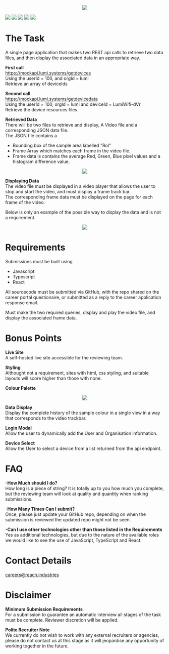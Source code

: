 <p align="center">
<img src=https://raw.githubusercontent.com/Reach-Industries/Frontend-Test-2022/main/RI-FrontendTest-Github.png?raw=true/>
</p>

![](https://img.shields.io/github/stars/Reach-Industries/Frontend-Test-2022.svg) ![](https://img.shields.io/github/forks/Reach-Industries/Frontend-Test-2022.svg) ![](https://img.shields.io/github/tag/Reach-Industries/Frontend-Test-2022.svg) ![](https://img.shields.io/github/release/Reach-Industries/Frontend-Test-2022.svg) ![](https://img.shields.io/github/issues/Reach-Industries/Frontend-Test-2022.svg)

The Task
=============
A single page application that makes two REST api calls to retrieve two data files, and then display the associated data in an appropriate way.

**First call**<br />
https://mockapi.lumi.systems/getdevices <br />
Using the userId = 100, and orgId = lumi<br />
Retrieve an array of deviceIds <br />

**Second call**<br />
https://mockapi.lumi.systems/getdevicedata <br />
Using the userId = 100, orgId = lumi and deviceId = LumiWifi-dVr<br />
Retrieve the device resources files <br />

**Retrieved Data**<br />
There will be two files to retrieve and display, A Video file and a corresponding JSON data file. <br />
The JSON file contains a <br />
- Bounding box of the sample area labelled "RoI"<br />
- Frame Array which matches each frame in the video file. 
- Frame data is contains the average Red, Green, Blue pixel values and a histogram difference value.<br />

<p align="center">
<img src=https://raw.githubusercontent.com/Reach-Industries/Frontend-Test-2022/main/example_json.png?raw=true/>
</p>

**Displaying Data**<br />
The video file must be displayed in a video player that allows the user to stop and start the video, and must display a frame track bar. <br />
The corresponding frame data must be displayed on the page for each frame of the video. 

Below is only an example of the possible way to display the data and is not a requirement.<br />
<p align="center">
<img src=https://raw.githubusercontent.com/Reach-Industries/Frontend-Test-2022/main/Frontend-Test-Example.jpg?raw=true/>
</p>

Requirements
=============
Submissions must be built using
- Javascript
- Typescript
- React

All sourcecode must be submitted via GitHub, with the repo shared on the career portal questionaire, or submitted as a reply to the career application response email.

Must make the two required queries, display and play the video file, and display the associated frame data.

Bonus Points
=============
**Live Site**<br />
A self-hosted live site accessible for the reviewing team. 

**Styling**<br />
Althought not a requirement, sites with html, css styling, and suitable layouts will score higher than those with none.

**Colour Palette**<br />
<p align="center">
<img src=https://raw.githubusercontent.com/Reach-Industries/Frontend-Test-2022/main/Colour-Palette.png?raw=true/>
</p>

**Data Display**<br />
Display the complete history of the sample colour in a single view in a way that corresponds to the video trackbar.

**Login Modal**<br />
Allow the user to dynamically add the User and Organisation information.

**Device Select**<br />
Allow the User to select a device from a list returned from the api endpoint.

FAQ
=============
**-How Much should I do?**<br />
  How long is a piece of string? It is totally up to you how much you complete, but the reviewing team will look at quality and quantity when ranking submissions.

**-How Many Times Can I submit?**<br />
  Once, please just update your GitHub repo, depending on when the submission is reviewed the updated repo might not be seen.

**-Can I use other technologies other than those listed in the Requirements**<br />
  Yes as additional technologies, but due to the nature of the available roles we would like to see the use of JavaScript, TypeScript and React.

Contact Details
=============

careers@reach.industries

Disclaimer
=============
**Minimum Submission Requirements**<br />
  For a submission to guarantee an automatic interview all stages of the task must be complete. Reviewer discretion will be applied. 

**Polite Recruiter Note** <br />
  We currently do not wish to work with any external recruiters or agencies, please do not contact us at this stage as it will jeopardise any opportunity of working together in the future.
